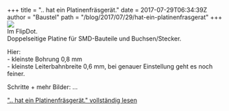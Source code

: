 +++
title = ".. hat ein Platinenfräsgerät."
date = 2017-07-29T06:34:39Z
author = "Baustel"
path = "/blog/2017/07/29/hat-ein-platinenfrasgerat"
+++
[![](/media/cool.serendipityThumb.jpg)](/media/cool.jpg)  
Im FlipDot.  
Doppelseitige Platine für SMD-Bauteile und Buchsen/Stecker.

Hier:  
\- kleinste Bohrung 0,8 mm  
\- kleinste Leiterbahnbreite 0,6 mm, bei genauer Einstellung geht es
noch feiner.

Schritte + mehr Bilder: ...

[".. hat ein Platinenfräsgerät." vollständig
lesen](https://flipdot.org/blog/archives/386-..-hat-ein-Platinenfraesgeraet..html#extended)
